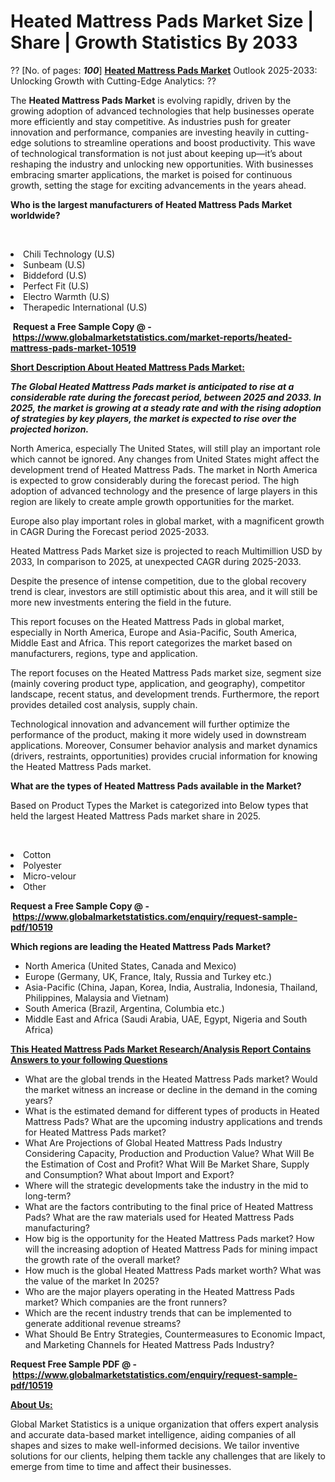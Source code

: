 <H1>Heated Mattress Pads Market Size | Share | Growth Statistics By 2033</H1><p>?? [No. of pages:&nbsp;<strong><em>100</em></strong>]&nbsp;<strong><a href="https://www.globalmarketstatistics.com/market-reports/heated-mattress-pads-market-10519">Heated Mattress Pads&nbsp;Market</a></strong>&nbsp;Outlook 2025-2033: Unlocking Growth with Cutting-Edge Analytics: ??</p><p>The <strong>Heated Mattress Pads Market</strong> is evolving rapidly, driven by the growing adoption of advanced technologies that help businesses operate more efficiently and stay competitive. As industries push for greater innovation and performance, companies are investing heavily in cutting-edge solutions to streamline operations and boost productivity. This wave of technological transformation is not just about keeping up&mdash;it&rsquo;s about reshaping the industry and unlocking new opportunities. With businesses embracing smarter applications, the market is poised for continuous growth, setting the stage for exciting advancements in the years ahead.</p><p><strong>Who is the largest manufacturers of Heated Mattress Pads Market worldwide?</strong></p><p>&nbsp;<li>Chili Technology (U.S)<li> Sunbeam (U.S)<li> Biddeford (U.S)<li> Perfect Fit (U.S)<li> Electro Warmth (U.S)<li> Therapedic International (U.S)</p><p>&nbsp;<strong>Request a Free Sample Copy @ -&nbsp;<a href="https://www.globalmarketstatistics.com/market-reports/heated-mattress-pads-market-10519">https://www.globalmarketstatistics.com/market-reports/heated-mattress-pads-market-10519</a></strong></p><p><strong><u>Short Description About Heated Mattress Pads Market:</u></strong></p><p><strong><em>The Global Heated Mattress Pads market is anticipated to rise at a considerable rate during the forecast period, between 2025 and 2033. In 2025, the market is growing at a steady rate and with the rising adoption of strategies by key players, the market is expected to rise over the projected horizon.</em></strong></p><p>North America, especially The United States, will still play an important role which cannot be ignored. Any changes from United States might affect the development trend of Heated Mattress Pads. The market in North America is expected to grow considerably during the forecast period. The high adoption of advanced technology and the presence of large players in this region are likely to create ample growth opportunities for the market.</p><p>Europe also play important roles in global market, with a magnificent growth in CAGR During the Forecast period 2025-2033.</p><p>Heated Mattress Pads Market size is projected to reach Multimillion USD by 2033, In comparison to 2025, at unexpected CAGR during 2025-2033.</p><p>Despite the presence of intense competition, due to the global recovery trend is clear, investors are still optimistic about this area, and it will still be more new investments entering the field in the future.</p><p>This report focuses on the Heated Mattress Pads in global market, especially in North America, Europe and Asia-Pacific, South America, Middle East and Africa. This report categorizes the market based on manufacturers, regions, type and application.</p><p>The report focuses on the Heated Mattress Pads market size, segment size (mainly covering product type, application, and geography), competitor landscape, recent status, and development trends. Furthermore, the report provides detailed cost analysis, supply chain.</p><p>Technological innovation and advancement will further optimize the performance of the product, making it more widely used in downstream applications. Moreover, Consumer behavior analysis and market dynamics (drivers, restraints, opportunities) provides crucial information for knowing the Heated Mattress Pads market.</p><p><strong>What are the types of Heated Mattress Pads available in the Market?</strong></p><p>Based on Product Types the Market is categorized into Below types that held the largest Heated Mattress Pads market share in 2025.</p><p>&nbsp;<li>Cotton<li> Polyester<li> Micro-velour<li> Other&nbsp;</p><p><strong>Request a Free Sample Copy @ -&nbsp;<a href="https://www.globalmarketstatistics.com/enquiry/request-sample-pdf/10519">https://www.globalmarketstatistics.com/enquiry/request-sample-pdf/10519</a></strong></p><p><strong>Which regions are leading the Heated Mattress Pads Market?</strong></p><ul><li>North America (United States, Canada and Mexico)</li><li>Europe (Germany, UK, France, Italy, Russia and Turkey etc.)</li><li>Asia-Pacific (China, Japan, Korea, India, Australia, Indonesia, Thailand, Philippines, Malaysia and Vietnam)</li><li>South America (Brazil, Argentina, Columbia etc.)</li><li>Middle East and Africa (Saudi Arabia, UAE, Egypt, Nigeria and South Africa)</li></ul><p><strong><u>This Heated Mattress Pads Market Research/Analysis Report Contains Answers to your following Questions</u></strong></p><ul><li>What are the global trends in the Heated Mattress Pads market? Would the market witness an increase or decline in the demand in the coming years?</li><li>What is the estimated demand for different types of products in Heated Mattress Pads? What are the upcoming industry applications and trends for Heated Mattress Pads market?</li><li>What Are Projections of Global Heated Mattress Pads Industry Considering Capacity, Production and Production Value? What Will Be the Estimation of Cost and Profit? What Will Be Market Share, Supply and Consumption? What about Import and Export?</li><li>Where will the strategic developments take the industry in the mid to long-term?</li><li>What are the factors contributing to the final price of Heated Mattress Pads? What are the raw materials used for Heated Mattress Pads manufacturing?</li><li>How big is the opportunity for the Heated Mattress Pads market? How will the increasing adoption of Heated Mattress Pads for mining impact the growth rate of the overall market?</li><li>How much is the global Heated Mattress Pads market worth? What was the value of the market In 2025?</li><li>Who are the major players operating in the Heated Mattress Pads market? Which companies are the front runners?</li><li>Which are the recent industry trends that can be implemented to generate additional revenue streams?</li><li>What Should Be Entry Strategies, Countermeasures to Economic Impact, and Marketing Channels for Heated Mattress Pads Industry?</li></ul><p><strong>Request Free Sample PDF @ -&nbsp;<a href="https://www.globalmarketstatistics.com/enquiry/request-sample-pdf/10519">https://www.globalmarketstatistics.com/enquiry/request-sample-pdf/10519</a></strong></p><p><strong><u>About Us:</u></strong></p><p>Global Market Statistics&nbsp;is a unique organization that offers expert analysis and accurate data-based market intelligence, aiding companies of all shapes and sizes to make well-informed decisions. We tailor inventive solutions for our clients, helping them tackle any challenges that are likely to emerge from time to time and affect their businesses.</p>
